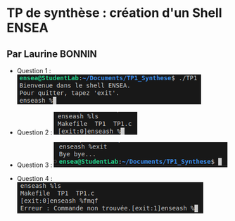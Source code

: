# TP de synthèse : création d'un Shell ENSEA
## Par Laurine BONNIN

  - Question 1 :
![whatever](Question1.png)

 - Question 2 :
![whatever](Question2.png)

 - Question 3 :
![whatever](Question3.png)

 - Question 4 :
![whatever](Question4.png)


